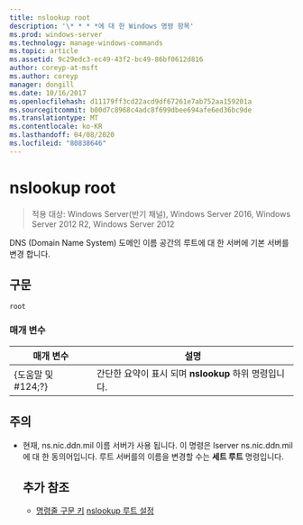 ```yaml
---
title: nslookup root
description: '\* * * *에 대 한 Windows 명령 항목'
ms.prod: windows-server
ms.technology: manage-windows-commands
ms.topic: article
ms.assetid: 9c29edc3-ec49-43f2-bc49-86bf0612d816
author: coreyp-at-msft
ms.author: coreyp
manager: dongill
ms.date: 10/16/2017
ms.openlocfilehash: d11179ff3cd22acd9df67261e7ab752aa159201a
ms.sourcegitcommit: b00d7c8968c4adc8f699dbee694afe6ed36bc9de
ms.translationtype: MT
ms.contentlocale: ko-KR
ms.lasthandoff: 04/08/2020
ms.locfileid: "80838646"
---
```

# <a name="nslookup-root"></a>nslookup root

>적용 대상: Windows Server(반기 채널), Windows Server 2016, Windows Server 2012 R2, Windows Server 2012

DNS (Domain Name System) 도메인 이름 공간의 루트에 대 한 서버에 기본 서버를 변경 합니다.
## <a name="syntax"></a>구문
```
root 
```
### <a name="parameters"></a>매개 변수

|    매개 변수    |                      설명                      |
|-----------------|-------------------------------------------------------|
| {도움말 및 #124;?} | 간단한 요약이 표시 되며 **nslookup** 하위 명령입니다. |

## <a name="remarks"></a>주의
- 현재, ns.nic.ddn.mil 이름 서버가 사용 됩니다. 이 명령은 lserver ns.nic.ddn.mil에 대 한 동의어입니다. 루트 서버를의 이름을 변경할 수는 **세트 루트** 명령입니다.
  ## <a name="additional-references"></a>추가 참조
  - [명령줄 구문 키](command-line-syntax-key.md)
  [nslookup 루트 설정](nslookup-set-root.md)
